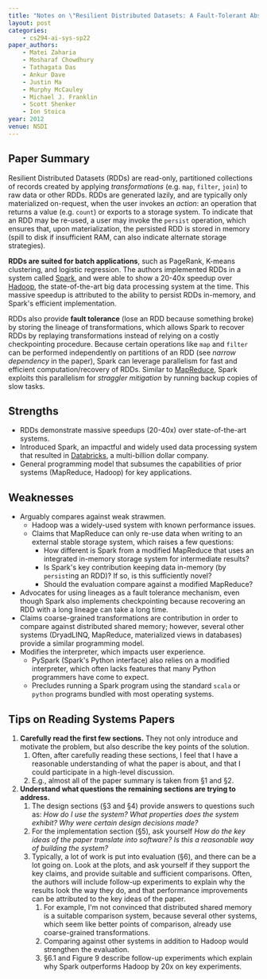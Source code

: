 ```yaml
---
title: "Notes on \"Resilient Distributed Datasets: A Fault-Tolerant Abstraction for In-Memory Cluster Computing\""
layout: post
categories:
    - cs294-ai-sys-sp22
paper_authors:
    - Matei Zaharia
    - Mosharaf Chowdhury
    - Tathagata Das
    - Ankur Dave
    - Justin Ma
    - Murphy McCauley
    - Michael J. Franklin
    - Scott Shenker
    - Ion Stoica
year: 2012
venue: NSDI
---
```


## Paper Summary

Resilient Distributed Datasets (RDDs) are read-only, partitioned collections of records created by applying *transformations* (e.g. `map`, `filter`, `join`)
to raw data or other RDDs.
RDDs are generated lazily, and are typically only materialized
on-request, when the user invokes an *action*: an operation that
returns a value (e.g. `count`) or exports to a storage system.
To indicate that an RDD may be re-used, a user may invoke the `persist` operation, which ensures that, upon materialization,
the persisted RDD is stored in memory (spill to disk if insufficient RAM, can also indicate alternate storage strategies).

**RDDs are suited for batch applications**, such as PageRank, K-means clustering,
and logistic regression.
The authors implemented RDDs in a system called [Spark](https://spark.apache.org/),
and were able to show a 20-40x speedup over [Hadoop](https://hadoop.apache.org/),
the state-of-the-art big data processing system at the time.
This massive speedup is attributed to the ability to persist
RDDs in-memory, and Spark's efficient implementation.

RDDs also provide **fault tolerance** (lose an RDD because something broke)
by storing the lineage of transformations,
which allows Spark to recover RDDs by replaying transformations
instead of relying on a costly checkpointing procedure.
Because certain operations like `map` and `filter` can be performed
independently on partitions of an RDD (see *narrow dependency* in the paper),
Spark can leverage parallelism for fast and efficient computation/recovery of RDDs.
Similar to [MapReduce](https://research.google/pubs/pub62/),
Spark exploits this parallelism for *straggler mitigation* by
running backup copies of slow tasks.

## Strengths

+ RDDs demonstrate massive speedups (20-40x) over state-of-the-art systems.
+ Introduced Spark, an impactful and widely used data processing system that resulted in [Databricks](https://databricks.com/), a multi-billion dollar company.
+ General programming model that subsumes the capabilities of prior systems (MapReduce, Hadoop) for key applications.

## Weaknesses

- Arguably compares against weak strawmen.
  - Hadoop was a widely-used system with known performance issues.
  - Claims that MapReduce can only re-use data when writing to an external stable storage system, which raises a few questions:
    - How different is Spark from a modified MapReduce that uses an integrated in-memory storage system for intermediate results?
    - Is Spark's key contribution keeping data in-memory (by `persist`ing an RDD)? If so, is this sufficiently novel?
    - Should the evaluation compare against a modified MapReduce?
- Advocates for using lineages as a fault tolerance mechanism, even though Spark also implements checkpointing because recovering an RDD with a long lineage can take a long time.
- Claims coarse-grained transformations are contribution in order to compare against distributed shared memory; however, several other systems (DryadLINQ, MapReduce, materialized views in databases) provide a similar programming model.
- Modifies the interpreter, which impacts user experience.
  - PySpark (Spark's Python interface) also relies on a modified interpreter, which often lacks features that many Python programmers have come to expect.
  - Precludes running a Spark program using the standard `scala` or `python` programs bundled with most operating systems.

## Tips on Reading Systems Papers

1. **Carefully read the first few sections.** They not only introduce and motivate the problem, but also describe the key points of the solution.
   1. Often, after carefully reading these sections, I feel that I have a reasonable understanding of what the paper is about, and that I could participate in a high-level discussion.
   2. E.g., almost all of the paper summary is taken from §1 and §2.
2. **Understand what questions the remaining sections are trying to address.**
   1. The design sections (§3 and §4) provide answers to questions such as: *How do I use the system?* *What properties does the system exhibit?* *Why were certain design decisions made?*
   2. For the implementation section (§5), ask yourself *How do the key ideas of the paper translate into software?* *Is this a reasonable way of building the system?*
   3. Typically, a lot of work is put into evaluation (§6), and there can be a lot going on. Look at the plots, and ask yourself if they support the key claims, and provide suitable and sufficient comparisons. Often, the authors will include follow-up experiments to explain why the results look the way they do, and that performance improvements can be attributed to the key ideas of the paper.
      1. For example, I'm not convinced that distributed shared memory is a suitable comparison system, because several other systems, which seem like better points of comparison, already use coarse-grained transformations.
      2. Comparing against other systems in addition to Hadoop would strengthen the evaluation.
      3. §6.1 and Figure 9 describe follow-up experiments which explain why Spark outperforms Hadoop by 20x on key experiments.
